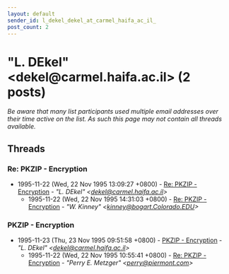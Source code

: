 ```yaml
---
layout: default
sender_id: l_dekel_dekel_at_carmel_haifa_ac_il_
post_count: 2
---
```


# "L. DEkel" <dekel<span>@</span>carmel.haifa.ac.il> (2 posts)

_Be aware that many list participants used multiple email addresses over their time active on the list. As such this page may not contain all threads available._

## Threads

### Re: PKZIP - Encryption
+ 1995-11-22 (Wed, 22 Nov 1995 13:09:27 +0800) - [Re: PKZIP - Encryption](/archive/1995/11/1e2ce69b6ea5f23c43da00a3e0069a60d9064277f7036b9c7c66b9713d132584) - _"L. DEkel" \<dekel@carmel.haifa.ac.il\>_
  + 1995-11-22 (Wed, 22 Nov 1995 14:31:03 +0800) - [Re: PKZIP - Encryption](/archive/1995/11/b4eeea084a7b1bd18d1ed75169044196c381b0d39e706c1b9cb4c139c535531f) - _"W. Kinney" \<kinney@bogart.Colorado.EDU\>_

### PKZIP - Encryption
+ 1995-11-23 (Thu, 23 Nov 1995 09:51:58 +0800) - [PKZIP - Encryption](/archive/1995/11/78e2ca72b73e2f3747bb1f9aa4e58a76ab069859635102df2b7ec18529e9f826) - _"L. DEkel" \<dekel@carmel.haifa.ac.il\>_
  + 1995-11-22 (Wed, 22 Nov 1995 10:55:41 +0800) - [Re: PKZIP - Encryption](/archive/1995/11/3d7824aa584670524122e8274f5464462fa7bd6e01a4e261ab3638edcd4ab890) - _"Perry E. Metzger" \<perry@piermont.com\>_

